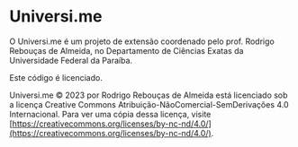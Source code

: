 # Universi.me


O Universi.me é um projeto de extensão coordenado pelo prof. Rodrigo Rebouças de Almeida, no Departamento de Ciências Exatas da Universidade Federal da Paraíba.

Este código é licenciado.

Universi.me © 2023 por Rodrigo Rebouças de Almeida está licenciado sob a licença Creative Commons Atribuição-NãoComercial-SemDerivações 4.0 Internacional. Para ver uma cópia dessa licença, visite [https://creativecommons.org/licenses/by-nc-nd/4.0/](https://creativecommons.org/licenses/by-nc-nd/4.0/).

